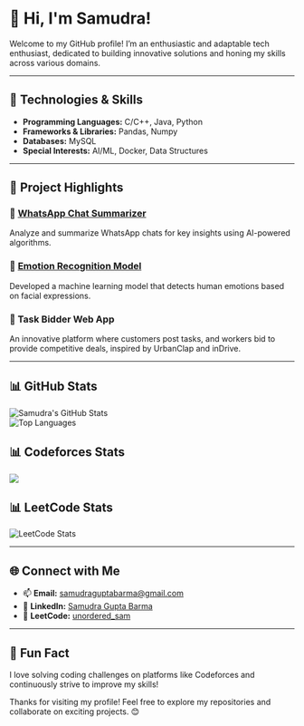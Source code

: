 # 👋 Hi, I'm Samudra!

Welcome to my GitHub profile! I’m an enthusiastic and adaptable tech enthusiast, dedicated to building innovative solutions and honing my skills across various domains.

---

## 🔧 Technologies & Skills  
- **Programming Languages:** C/C++, Java, Python  
- **Frameworks & Libraries:** Pandas, Numpy  
- **Databases:** MySQL  
- **Special Interests:** AI/ML, Docker, Data Structures  

---

## 🌟 Project Highlights  
### 🚀 [WhatsApp Chat Summarizer](https://github.com/samudra-07/Chat-Analyzer)  
Analyze and summarize WhatsApp chats for key insights using AI-powered algorithms.  

### 🤖 [Emotion Recognition Model](https://github.com/samudra-07/emotion-detection-using-facial-expression)  
Developed a machine learning model that detects human emotions based on facial expressions.  

### 🔧 Task Bidder Web App  
An innovative platform where customers post tasks, and workers bid to provide competitive deals, inspired by UrbanClap and inDrive.  

---

## 📊 GitHub Stats  
![Samudra's GitHub Stats](https://github-readme-stats.vercel.app/api?username=samudra-07&show_icons=true&theme=radical)  
![Top Languages](https://github-readme-stats.vercel.app/api/top-langs/?username=samudra-07&layout=compact&theme=radical)  

## 📊 Codeforces Stats

![](https://raw.githubusercontent.com/samudra-07/cf-stats/main/output/light_card.svg#gh-dark-mode-only)



## 📊 LeetCode Stats  
![LeetCode Stats](https://leetcard.jacoblin.cool/unordered_sam?theme=dark&font=Montserrat&ext=contest)

---

## 🌐 Connect with Me  
- 📫 **Email:** [samudraguptabarma@gmail.com](mailto:samudraguptabarma@gmail.com)  
- 💼 **LinkedIn:** [Samudra Gupta Barma](https://www.linkedin.com/in/samudragupta-barma-62a118245)  
- 🧩 **LeetCode:** [unordered_sam](https://leetcode.com/unordered_sam)  

---

## 📌 Fun Fact  
I love solving coding challenges on platforms like Codeforces and continuously strive to improve my skills!

Thanks for visiting my profile! Feel free to explore my repositories and collaborate on exciting projects. 😊
